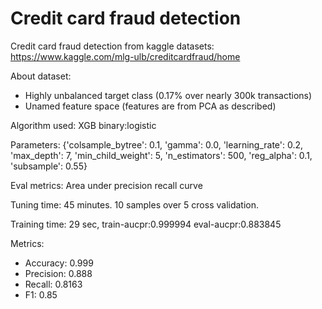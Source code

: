# Credit card fraud detection
Credit card fraud detection from kaggle datasets: <a>https://www.kaggle.com/mlg-ulb/creditcardfraud/home</a>

About dataset: 
<ul>
 <li>Highly unbalanced target class (0.17% over nearly 300k transactions)</li>
 <li>Unamed feature space (features are from PCA as described)</li>
 </ul>

Algorithm used: XGB binary:logistic

Parameters: 
{'colsample_bytree': 0.1,
 'gamma': 0.0,
 'learning_rate': 0.2,
 'max_depth': 7,
 'min_child_weight': 5,
 'n_estimators': 500,
 'reg_alpha': 0.1,
 'subsample': 0.55}
 
 Eval metrics: Area under precision recall curve
 
 Tuning time: 45 minutes. 10 samples over 5 cross validation. 
 
 Training time: 29 sec, train-aucpr:0.999994	eval-aucpr:0.883845
 
 Metrics: 
 <ul>
  <li>Accuracy: 0.999</li>
  <li>Precision: 0.888 </li>
  <li>Recall: 0.8163 </li>
  <li>F1: 0.85 </li>
 </ul>

